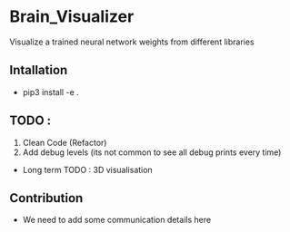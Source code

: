 # Brain_Visualizer
Visualize a trained neural network weights from different libraries

## Intallation 
- pip3 install -e .

## TODO : 
1. Clean Code (Refactor)
2. Add debug levels (its not common to see all debug prints every time) 

- Long term TODO : 3D visualisation

## Contribution
- We need to add some communication details here 